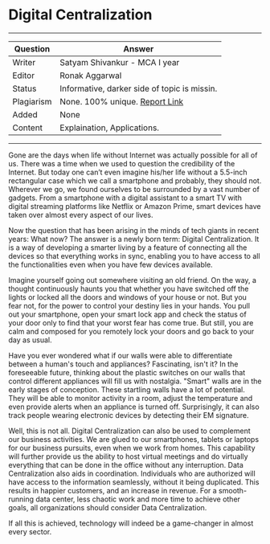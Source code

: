 # Digital Centralization

---

| Question   | Answer                                                                              |
| ---------- | ----------------------------------------------------------------------------------- |
| Writer     | Satyam Shivankur - MCA I year                                                       |
| Editor     | Ronak Aggarwal                                                                      |
| Status     | Informative, darker side of topic is missin.                                        |
| Plagiarism | None. 100% unique. [Report Link](./plag-reports/plag-digital-centralization-v1.pdf) |
| Added      | None                                                                                |
| Content    | Explaination, Applications.                                                         |

---

Gone are the days when life without Internet was actually possible for all of us. There was a time when we used to question the credibility of the Internet. But today one can’t even imagine his/her life without a 5.5-inch rectangular case which we call a smartphone and probably, they should not. Wherever we go, we found ourselves to be surrounded by a vast number of gadgets. From a smartphone with a digital assistant to a smart TV with digital streaming platforms like Netflix or Amazon Prime, smart devices have taken over almost every aspect of our lives.

Now the question that has been arising in the minds of tech giants in recent years: What now? The answer is a newly born term: Digital Centralization. It is a way of developing a smarter living by a feature of connecting all the devices so that everything works in sync, enabling you to have access to all the functionalities even when you have few devices available.

Imagine yourself going out somewhere visiting an old friend. On the way, a thought continuously haunts you that whether you have switched off the lights or locked all the doors and windows of your house or not. But you fear not, for the power to control your destiny lies in your hands. You pull out your smartphone, open your smart lock app and check the status of your door only to find that your worst fear has come true. But still, you are calm and composed for you remotely lock your doors and go back to your day as usual.

Have you ever wondered what if our walls were able to differentiate between a human's touch and appliances? Fascinating, isn't it? In the foreseeable future, thinking about the plastic switches on our walls that control different appliances will fill us with nostalgia. "Smart" walls are in the early stages of conception. These startling walls have a lot of potential. They will be able to monitor activity in a room, adjust the temperature and even provide alerts when an appliance is turned off. Surprisingly, it can also track people wearing electronic devices by detecting their EM signature.

Well, this is not all. Digital Centralization can also be used to complement our business activities. We are glued to our smartphones, tablets or laptops for our business pursuits, even when we work from homes. This capability will further provide us the ability to host virtual meetings and do virtually everything that can be done in the office without any interruption. 
Data Centralization also aids in coordination. Individuals who are authorized will have access to the information seamlessly, without it being duplicated. This results in happier customers, and an increase in revenue. For a smooth-running data center, less chaotic work and more time to achieve other goals, all organizations should consider Data Centralization.

If all this is achieved, technology will indeed be a game-changer in almost every sector.


